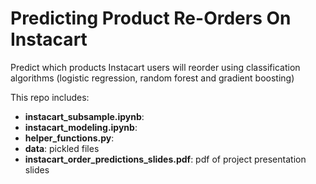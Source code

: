 # Predicting Product Re-Orders On Instacart
Predict which products Instacart users will reorder using classification algorithms (logistic regression, random forest and gradient boosting)

This repo includes: 

- **instacart_subsample.ipynb**: 
- **instacart_modeling.ipynb**: 
- **helper_functions.py**: 
- **data**: pickled files 
- **instacart_order_predictions_slides.pdf**: pdf of project presentation slides
